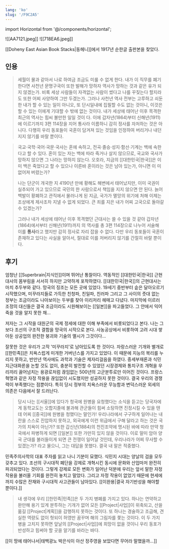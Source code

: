```yaml
---
lang: 'ko'
slug: '/F9C2A5'
---
```


import Horizontal from '@/components/horizontal';

<Horizontal>

![[AA7121.jpeg]]
![[718EA6.jpeg]]

</Horizontal>

[[Doheny East Asian Book Stacks|동헤니]]에서 1917년 순한글 출판본을 찾았다.

## 인용

> 세월이 물과 같아서 나로 하여금 조금도 미룰 수 없게 한다. 내가 이 직무를 폐기한다면 사천년 문명구국이 또한 발해가 망하자 역사가 망하는 것과 같은 유가 되지 않겠는가. 비록 세상 사람들이 자격없는 사람이 썼다고 나를 꾸짖는다 할지라도 또한 어찌 사양하여 그만 두겠는가. 그러나 사천년 역사 전부는 고루하고 쇠둔한 내가 할 수 있는 일이 아니오, 또 단시일내에 집필할 수도 없는 것이니, 이것은 할 수 있는 이에게 기대할 수 밖에 없는 것이다. 내가 세상에 태어난 이후 목격한 최근의 역사는 힘씨 불만한 일일 것이 다. 이에 갑자년(1864)부터 신해년(1911)에 이르기까지 3편 114장을 지어 통사라 이름하니 감히 정사를 자처하는 것은 아니다. 다행히 우리 동포들이 국혼이 담겨져 있는 것임을 인정하여 버리거나 내던지지 않기를 바랄 뿐이다.

> 국교·국학·국어·국문·국사는 혼에 속하고, 전곡·졸승·성지·함선·기계는 백에 속한다고 할 수 있다. 혼이 있는 자는 백에 따라 죽거나 살지 않으므로, 국교와 국사가 망하지 않으면 그 나라는 망하지 않는다. 오호라, 지금의 [[대한민국|한국]]은 이미 백은 죽었다고 할 수 있으나 이른바 혼이라는 것은 남아 있는가, 아니면 이 미 없어져 버렸는가?
>
> 나는 단군이 개국한 지 4190년 만에 황해도 해변에서 태어났지만, 이미 국권이 실추되어 가고 있으므로 국민의 한 사람으로서 책임을 지지 않으면 안 된다. 늙어 백발이 황폐하고 관직에서 물러나게 된 지금, 국가가 멸망의 위기에 처해 이제는 조상에게 제사조차 지낼 수 없게 되었다. 큰 죄를 지은 내가 어찌 고국으로 돌아갈 수 있겠는가?
>
> 그러나 내가 세상에 태어난 이후 목격했던 근대사는 쓸 수 있을 것 같아 갑자년(1864)에서부터 신해년(1911)까지 의 역사를 총 3편 114장으로 나누어 서술해 이를 **통사**라고 했지만 감히 정사로 자리 잡을 수 없다. 다만 우리 동포들이 국혼이 존재하고 있다는 사실을 알아서, 절대로 이를 저버리지 않기를 간절히 바랄 뿐이다.

## 후기

엄청난 [[Superbrain|지식인]]이며 뛰어난 통찰이다. 역동적인 [[대한민국|한국]] 근현대사의 몸부림을 서서히 하지만 고약하게 포착하였다. [[대한민국|한국]]의 근현대사는 마치 추두부와 같다. 망국의 징조는 모든 곳에 있었다. 19세기 중반부터 솥은 달아오르기 시작했으며, 미꾸라지들로 가득한 친청파, 친일파, 친러파 그리고 그 사이의 줏대 없는 정부는 조금이라도 나아보이는 두부를 찾아 이리저리 헤매고 다녔다. 마지막에 이르러 조정의 대신들은 결국 조금이라도 시원해보이는 [[일본]]을 파고들었다. 그 안에서 익어죽을 것을 알지 못한 채...

저자는 그 시작을 대원군의 국제 정세에 대한 이해 부족에서 비롯되었다고 본다. 나는 그보다 조선의 구조적 결함을 망국의 시작으로 본다. 사농공상에서 비롯하여 고려 시대 쌓아둔 상공업의 완전한 붕괴와 기술의 멸시가 그것이다...

잘못한 것은 우리가 고작 '미꾸라지'로 남아있도록 한 것이다. 자랑스러운 기개와 별개로 [[한민족]]은 치욕스럽게 미개한 거버넌스를 가지고 있었다. 이 때문에 지능의 복리를 누리지 못하고, 반만년 역사에도 과학과 기술은 제자리걸음을 하였다. 중세부재론과 식민지근대화론을 논할 것도 없이, 충분히 발전할 수 있었던 시장경제와 통치구조 개혁을 우리끼리 끓어넘치는 용광로처럼 끊임없는 500년의 고군분투로만 이어진 것이다. 프랑스 혁명과 같은 자정 작용을 끊임없이 시도했지만 성공하지 못한 것이다. 결국 우리의 경쟁력이 부족했다는 점뿐이다. 특히 당시 정부의 치욕스러운 무능함과 변덕스러운 외세의 의존은 다음에서 잘 드러난다.

> 당시 나는 [[서울]]에 있다가 청국에 원병을 요청했다는 소식을 듣고는 당국자에게 동학교도는 오합지졸에 불과해 관군들이 힘써 소탕하면 진정시킬 수 있을 텐데 어찌 [[중국]]에 원병을 청했다는 말인가! 우리나라에서 구구하게 일어나는 내란을 스스로 진압하지 못하고, 외국에게 이런 위급에서 구해 달라고 하는 것은 국가의 치욕이 아닌가? 또한 갑신년(1884)의 천진조약에 명시된 바에 따라 만약 청국에서 파병하게 되면 [[일본]] 또한 가만히 있지 않을 것이다. 이로 말미 암아 양국 군대를 불러들이게 되면 큰 전쟁이 일어날 것인데, 우리나라가 어찌 무사할 수 있겠는가? 라고 물으니, 그는 대답을 못했다. 결국 내 말은 적중했다.

민족주의사학의 대표 주자를 읽고 나니 기분이 묘했다. 식민지 시대는 양날의 검을 모두 갖추고 있다. 조선의 구시대적 폐단을 강제로 개혁시킨 동시에 문화와 산업마저 완전히 파괴되었다는 것이다. 그렇게 강제로 모든 변화가 일어난 덕분에 우리는 앞서 말한 자정 작용을 불러올 기회를 완전히 놓치고 말았다. 그리고 자정 작용이 없었기 때문에 현세에까지 수많은 잔재와 구시대적 사고관들이 남아있다. [[이완용|결국 자기반성을 해야할 뿐이다.]]

> 내 생각에 우리 [[한민족|민족]]은 두 가지 병폐를 가지고 있다. 하나는 연약하고 완만해 용기 있게 분투하는 기개가 없어 모든 [[Project|사업]]이 위축되고, 산을 옮길 [[Project|계획]]을 감행하지 못하는 것이다. 또 하나는 경술하고 조급해, 견실한 역량도 없이 헛되이 허영만 꿈꾸며 해의 그림자를 쫓는 것이다. 이 두 가지 병을 고치지 못하면 앞날의 [[Project|사업]]에 희망이 없을 것이니 우리 동포가 반성하고 힘써야 할 곳을 알기를 바라는 바다.

[[이 땅에 태어나서|태백광노 박은식이 아산 정주영을 보았다면 무어라 말했을까...]]
